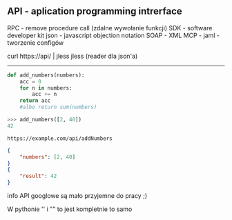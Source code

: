 API - aplication programming intrerface
---

RPC - remove procedure call (zdalne wywołanie funkcji)
SDK - software developer kit
json - javascript objection notation
SOAP - XML
MCP - 
jaml - tworzenie configów

curl https://api/ | jless 
jless (reader dla json'a)


---

```python
def add_numbers(numbers):
    acc = 0
    for n in numbers:
        acc += n
    return acc
    #albo return sum(numbers)

>>> add_numbers([2, 40])
42
```

```http
https://example.com/api/addNumbers
```
```json
{
    "numbers": [2, 40]
}
{
    "result": 42
}
```
info
API googlowe są mało przyjemne do pracy ;)

W pythonie '' i "" to jest kompletnie to samo